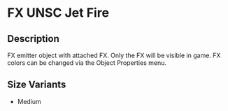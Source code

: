 # FX UNSC Jet Fire

## Description

FX emitter object with attached FX. Only the FX will be visible in game. FX colors can be changed via the Object Properties menu.

## Size Variants

* Medium
